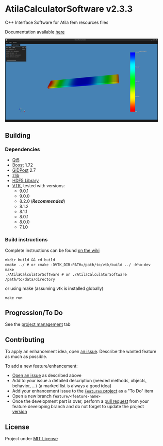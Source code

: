 # AtilaCalculatorSoftware v2.3.3

C++ Interface Software for Atila fem resources files

Documentation available [here](https://xisabla.github.io/AtilaCalculatorSoftware/doc/)

![screenshot](https://raw.githubusercontent.com/Xisabla/AtilaCalculatorSoftware/master/.github/images/screen1.png)

## Building

### Dependencies

- [Qt5](https://www.qt.io/)
- [Boost](https://www.boost.org/) 1.72
- [GiDPost](https://www.gidhome.com/gid-plus/tools/476/gidpost/) 2.7
- [zlib](https://zlib.net/)
- [HDF5 Library](https://portal.hdfgroup.org/pages/viewpage.action?pageId=50073884)
- [VTK](https://vtk.org/), tested with versions:
  - 9.0.1
  - 9.0.0
  - 8.2.0 (**_Recommended_**)
  - 8.1.2
  - 8.1.1
  - 8.0.1
  - 8.0.0
  - 7.1.0
  
### Build instructions

Complete instructions can be found [on the wiki](https://github.com/Xisabla/AtilaCalculatorSoftware/wiki/Building)

```shell script
mkdir build && cd build
cmake ../ # or cmake -DVTK_DIR:PATH=/path/to/vtk/build ../ -Wno-dev
make
./AtilaCalculatorSoftware # or ./AtilaCalculatorSoftware /path/to/data/directory
```

or using make (assuming vtk is installed globally)

```shell script
make run
```

## Progression/To Do

See the [project management](https://github.com/Xisabla/AtilaCalculatorSoftware/projects) tab

## Contributing

To apply an enhancement idea, open [an issue](https://github.com/Xisabla/AtilaCalculatorSoftware/issues). Describe the wanted feature as much as possible. 

To add a new feature/enhancement:
- [Open an issue](https://github.com/Xisabla/AtilaCalculatorSoftware/issues) as described above
- Add to your issue a detailed description (needed methods, objects, behavior, ...) (a marked list is always a good idea)
- Add your enhancement issue to the [`Features` project](https://github.com/Xisabla/AtilaCalculatorSoftware/projects/2) as a "To Do" item
- Open a new branch `feature/<feature-name>`
- Once the development part is over, perform a [pull request](https://github.com/Xisabla/AtilaCalculatorSoftware/pulls) from your feature developing branch and do not forget to update the project [version](https://github.com/Xisabla/AtilaCalculatorSoftware/blob/master/include/version.h)

## License

Project under [MIT License](https://github.com/Xisabla/AtilaCalculatorSoftware/blob/master/LICENSE.md)
